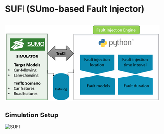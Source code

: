 #                                **SUFI (SUmo-based Fault Injector)**

&nbsp;
&nbsp;
&nbsp;
![Car Image](https://github.com/RISE-Dependable-Transport-Systems/SUFI/blob/master/Documentation/pictures/SUFI.PNG)

## Simulation Setup

![SUFI](SUFI.png "Title")
